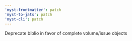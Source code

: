 ```yaml
---
'myst-frontmatter': patch
'myst-to-jats': patch
'myst-cli': patch
---
```


Deprecate biblio in favor of complete volume/issue objects
